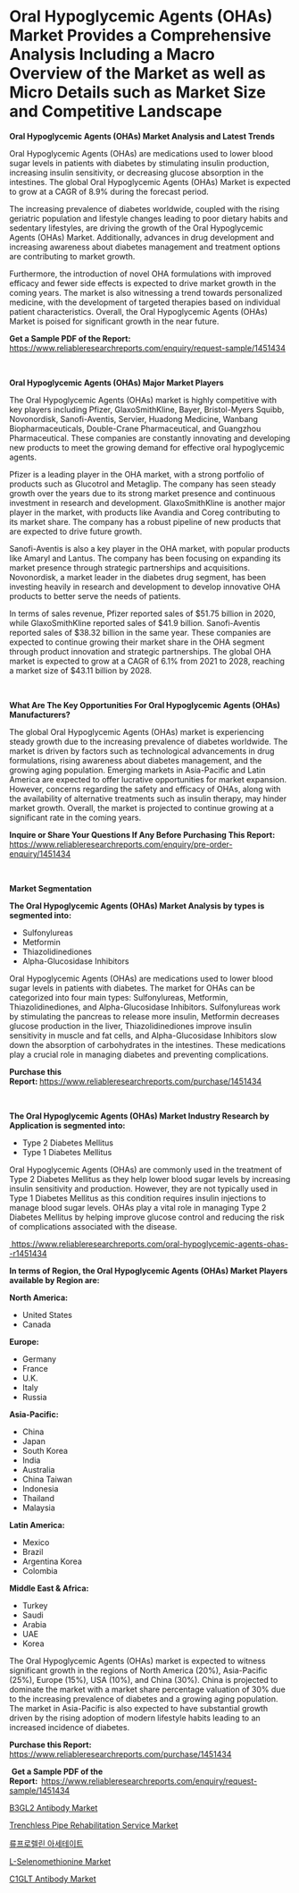 <p><h1>Oral Hypoglycemic Agents (OHAs) Market Provides a Comprehensive Analysis Including a Macro Overview of the Market as well as Micro Details such as Market Size and Competitive Landscape</h1></p><p><strong>Oral Hypoglycemic Agents (OHAs) Market Analysis and Latest Trends</strong></p>
<p><p>Oral Hypoglycemic Agents (OHAs) are medications used to lower blood sugar levels in patients with diabetes by stimulating insulin production, increasing insulin sensitivity, or decreasing glucose absorption in the intestines. The global Oral Hypoglycemic Agents (OHAs) Market is expected to grow at a CAGR of 8.9% during the forecast period.</p><p>The increasing prevalence of diabetes worldwide, coupled with the rising geriatric population and lifestyle changes leading to poor dietary habits and sedentary lifestyles, are driving the growth of the Oral Hypoglycemic Agents (OHAs) Market. Additionally, advances in drug development and increasing awareness about diabetes management and treatment options are contributing to market growth.</p><p>Furthermore, the introduction of novel OHA formulations with improved efficacy and fewer side effects is expected to drive market growth in the coming years. The market is also witnessing a trend towards personalized medicine, with the development of targeted therapies based on individual patient characteristics. Overall, the Oral Hypoglycemic Agents (OHAs) Market is poised for significant growth in the near future.</p></p>
<p><strong>Get a Sample PDF of the Report:&nbsp;</strong> <a href="https://www.reliableresearchreports.com/enquiry/request-sample/1451434">https://www.reliableresearchreports.com/enquiry/request-sample/1451434</a></p>
<p>&nbsp;</p>
<p><strong>Oral Hypoglycemic Agents (OHAs) Major Market Players</strong></p>
<p><p>The Oral Hypoglycemic Agents (OHAs) market is highly competitive with key players including Pfizer, GlaxoSmithKline, Bayer, Bristol-Myers Squibb, Novonordisk, Sanofi-Aventis, Servier, Huadong Medicine, Wanbang Biopharmaceuticals, Double-Crane Pharmaceutical, and Guangzhou Pharmaceutical. These companies are constantly innovating and developing new products to meet the growing demand for effective oral hypoglycemic agents.</p><p>Pfizer is a leading player in the OHA market, with a strong portfolio of products such as Glucotrol and Metaglip. The company has seen steady growth over the years due to its strong market presence and continuous investment in research and development. GlaxoSmithKline is another major player in the market, with products like Avandia and Coreg contributing to its market share. The company has a robust pipeline of new products that are expected to drive future growth.</p><p>Sanofi-Aventis is also a key player in the OHA market, with popular products like Amaryl and Lantus. The company has been focusing on expanding its market presence through strategic partnerships and acquisitions. Novonordisk, a market leader in the diabetes drug segment, has been investing heavily in research and development to develop innovative OHA products to better serve the needs of patients.</p><p>In terms of sales revenue, Pfizer reported sales of $51.75 billion in 2020, while GlaxoSmithKline reported sales of $41.9 billion. Sanofi-Aventis reported sales of $38.32 billion in the same year. These companies are expected to continue growing their market share in the OHA segment through product innovation and strategic partnerships. The global OHA market is expected to grow at a CAGR of 6.1% from 2021 to 2028, reaching a market size of $43.11 billion by 2028.</p></p>
<p>&nbsp;</p>
<p><strong>What Are The Key Opportunities For Oral Hypoglycemic Agents (OHAs) Manufacturers?</strong></p>
<p><p>The global Oral Hypoglycemic Agents (OHAs) market is experiencing steady growth due to the increasing prevalence of diabetes worldwide. The market is driven by factors such as technological advancements in drug formulations, rising awareness about diabetes management, and the growing aging population. Emerging markets in Asia-Pacific and Latin America are expected to offer lucrative opportunities for market expansion. However, concerns regarding the safety and efficacy of OHAs, along with the availability of alternative treatments such as insulin therapy, may hinder market growth. Overall, the market is projected to continue growing at a significant rate in the coming years.</p></p>
<p><strong>Inquire or Share Your Questions If Any Before Purchasing This Report:</strong> <a href="https://www.reliableresearchreports.com/enquiry/pre-order-enquiry/1451434">https://www.reliableresearchreports.com/enquiry/pre-order-enquiry/1451434</a></p>
<p>&nbsp;</p>
<p><strong>Market Segmentation</strong></p>
<p><strong>The Oral Hypoglycemic Agents (OHAs) Market Analysis by types is segmented into:</strong></p>
<p><ul><li>Sulfonylureas</li><li>Metformin</li><li>Thiazolidinediones</li><li>Alpha-Glucosidase Inhibitors</li></ul></p>
<p><p>Oral Hypoglycemic Agents (OHAs) are medications used to lower blood sugar levels in patients with diabetes. The market for OHAs can be categorized into four main types: Sulfonylureas, Metformin, Thiazolidinediones, and Alpha-Glucosidase Inhibitors. Sulfonylureas work by stimulating the pancreas to release more insulin, Metformin decreases glucose production in the liver, Thiazolidinediones improve insulin sensitivity in muscle and fat cells, and Alpha-Glucosidase Inhibitors slow down the absorption of carbohydrates in the intestines. These medications play a crucial role in managing diabetes and preventing complications.</p></p>
<p><strong>Purchase this Report:&nbsp;</strong><a href="https://www.reliableresearchreports.com/purchase/1451434">https://www.reliableresearchreports.com/purchase/1451434</a></p>
<p>&nbsp;</p>
<p><strong>The Oral Hypoglycemic Agents (OHAs) Market Industry Research by Application is segmented into:</strong></p>
<p><ul><li>Type 2 Diabetes Mellitus</li><li>Type 1 Diabetes Mellitus</li></ul></p>
<p><p>Oral Hypoglycemic Agents (OHAs) are commonly used in the treatment of Type 2 Diabetes Mellitus as they help lower blood sugar levels by increasing insulin sensitivity and production. However, they are not typically used in Type 1 Diabetes Mellitus as this condition requires insulin injections to manage blood sugar levels. OHAs play a vital role in managing Type 2 Diabetes Mellitus by helping improve glucose control and reducing the risk of complications associated with the disease.</p></p>
<p><a href="https://www.reliableresearchreports.com/oral-hypoglycemic-agents-ohas--r1451434">&nbsp;https://www.reliableresearchreports.com/oral-hypoglycemic-agents-ohas--r1451434</a></p>
<p><strong>In terms of Region, the Oral Hypoglycemic Agents (OHAs) Market Players available by Region are:</strong></p>
<p>
    <p> <strong> North America: </strong>
        <ul>
            <li>United States</li>
            <li>Canada</li>
        </ul>
        </p> 
    <p> <strong> Europe: </strong>
        <ul>
            <li>Germany</li>
            <li>France</li>
            <li>U.K.</li>
            <li>Italy</li>
            <li>Russia</li>
        </ul>
        </p> 
    <p> <strong> Asia-Pacific: </strong>
        <ul>
            <li>China</li>
            <li>Japan</li>
            <li>South Korea</li>
            <li>India</li>
            <li>Australia</li>
            <li>China Taiwan</li>
            <li>Indonesia</li>
            <li>Thailand</li>
            <li>Malaysia</li>
        </ul>
        </p> 
    <p> <strong> Latin America: </strong>
        <ul>
            <li>Mexico</li>
            <li>Brazil</li>
            <li>Argentina Korea</li>
            <li>Colombia</li>
        </ul>
        </p> 
    <p> <strong> Middle East & Africa: </strong>
        <ul>
            <li>Turkey</li>
            <li>Saudi</li>
            <li>Arabia</li>
            <li>UAE</li>
            <li>Korea</li>
        </ul>
    </p>
    </p>
<p><p>The Oral Hypoglycemic Agents (OHAs) market is expected to witness significant growth in the regions of North America (20%), Asia-Pacific (25%), Europe (15%), USA (10%), and China (30%). China is projected to dominate the market with a market share percentage valuation of 30% due to the increasing prevalence of diabetes and a growing aging population. The market in Asia-Pacific is also expected to have substantial growth driven by the rising adoption of modern lifestyle habits leading to an increased incidence of diabetes.</p></p>
<p><strong>Purchase this Report: </strong><a href="https://www.reliableresearchreports.com/purchase/1451434">https://www.reliableresearchreports.com/purchase/1451434</a></p>
<p>&nbsp;<strong>Get a Sample PDF of the Report:&nbsp;&nbsp;</strong><a href="https://www.reliableresearchreports.com/enquiry/request-sample/1451434">https://www.reliableresearchreports.com/enquiry/request-sample/1451434</a></p>
<p><strong></strong></p>
<p><p><a href="https://github.com/Glendatilghmankmgz0rbhwpy/Market-Research-Report-List-2/blob/main/b3gl2-antibody-market.md">B3GL2 Antibody Market</a></p><p><a href="https://www.linkedin.com/pulse/trenchless-pipe-rehabilitation-service-market-key-successful-5fr3e">Trenchless Pipe Rehabilitation Service Market</a></p><p><a href="https://github.com/fernandotryO5lson96765/Market-Research-Report-List-1/blob/main/988596057418.md">류프로렐린 아세테이트</a></p><p><a href="https://issuu.com/reportprime-2/docs/l-selenomethionine-market-size-2030.pptx">L-Selenomethionine Market</a></p><p><a href="https://github.com/dx0328/Market-Research-Report-List-2/blob/main/c1glt-antibody-market.md">C1GLT Antibody Market</a></p></p>